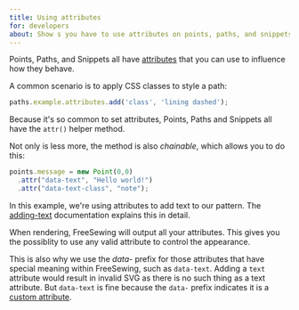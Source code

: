 ```yaml
---
title: Using attributes
for: developers
about: Show s you have to use attributes on points, paths, and snippets
---
```


Points, Paths, and Snippets all have [attributes](/reference/api/attributes/) that you can use to
influence how they behave.

A common scenario is to apply CSS classes to style a path:

```js
paths.example.attributes.add('class', 'lining dashed');
```

Because it's so common to set attributes, Points, Paths and Snippets all have
the `attr()` helper method.

Not only is less more, the method is also _chainable_, which allows you to do this:

```js
points.message = new Point(0,0)
  .attr("data-text", "Hello world!")
  .attr("data-text-class", "note");
```

<Note>

In this example, we're using attributes to add text to our pattern.
The [adding-text](/howtos/code/adding-text) documentation explains this in detail.

</Note>

<Tip>

When rendering, FreeSewing will output all your attributes. This gives you the
possiblity to use any valid attribute to control the appearance.

This is also why we use the _data-_ prefix for those attributes that have
special meaning within FreeSewing, such as `data-text`. Adding a `text` attribute
would result in invalid SVG as there is no such thing as a text attribute. But `data-text`
is fine because the `data-` prefix indicates it is a [custom attribute](https://developer.mozilla.org/en-US/docs/Web/SVG/Attribute/data-*).

</Tip>
